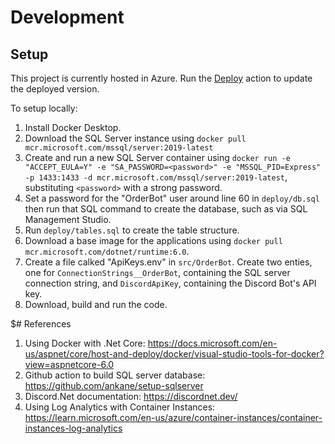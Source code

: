# Development

## Setup
This project is currently hosted in Azure. Run the [Deploy](../../../actions/workflows/deploy.yml) action to update the deployed version.

To setup locally:
1. Install Docker Desktop.
2. Download the SQL Server instance using `docker pull mcr.microsoft.com/mssql/server:2019-latest`
3. Create and run a new SQL Server container using `docker run -e "ACCEPT_EULA=Y" -e "SA_PASSWORD=<password>" -e "MSSQL_PID=Express" -p 1433:1433 -d mcr.microsoft.com/mssql/server:2019-latest`, substituting `<password>` with a strong password.
4. Set a password for the "OrderBot" user around line 60 in `deploy/db.sql` then run that SQL command to create the database, such as via SQL Management Studio.
5. Run `deploy/tables.sql` to create the table structure.
6. Download a base image for the applications using `docker pull mcr.microsoft.com/dotnet/runtime:6.0`.
7. Create a file calked "ApiKeys.env" in `src/OrderBot`. Create two enties, one for `ConnectionStrings__OrderBot`, containing the SQL server connection string, and `DiscordApiKey`, containing the Discord Bot's API key.
8. Download, build and run the code.

$# References
1. Using Docker with .Net Core: https://docs.microsoft.com/en-us/aspnet/core/host-and-deploy/docker/visual-studio-tools-for-docker?view=aspnetcore-6.0
2. Github action to build SQL server database: https://github.com/ankane/setup-sqlserver
3. Discord.Net documentation: https://discordnet.dev/
4. Using Log Analytics with Container Instances: https://learn.microsoft.com/en-us/azure/container-instances/container-instances-log-analytics
